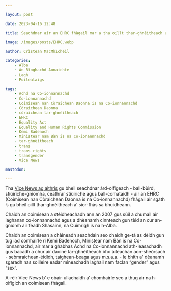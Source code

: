 ```yaml
---

layout: post

date: 2023-04-16 12:48

title: Seachdnar air an EHRC fhàgail mar a tha oillt thar-ghnèitheach a' sìor-fhàs sa bhuidheann

image: /images/posts/EHRC.webp

author: Crìstean MacMhìcheil

categories:
    - Alba
    - An Rìoghachd Aonaichte
    - Lagh
    - Poileataigs
    
tags:
    - Achd na Co-ionnannachd
    - Co-ionnannachd
    - Coimisean nan Còraichean Daonna is na Co-ionnannachd
    - Còraichean Daonna
    - còraichean tar-ghnèitheach
    - EHRC
    - Equality Act
    - Equality and Human Rights Commission
    - Kemi Badenoch
    - Ministear nam Bàn is na Co-ionannnachd
    - tar-ghnèitheach
    - trans
    - trans rights
    - transgender
    - Vice News

mastodon:

---
```


Tha [Vice News ag aithris](https://www.vice.com/en/article/7kxvba/equality-and-human-rights-commission-ehrc-uk-trans) gu bheil seachdnar àrd-oifigeach - ball-bùird, stiùiriche-gnìomha, ceathrar stiùiriche agus ball-comataidh - air an EHRC (Coimisean nan Còraichean Daonna is na Co-ionnannachd) fhàgail air sgàth ’s gu bheil oillt thar-ghnèitheach a’ sìor-fhàs sa bhuidheann.

Chaidh an coimisean a stèidheachadh ann an 2007 gus sùil a chumail air laghanan co-ionnannachd agus a dhèanamh cinnteach gun tèid an cur an-gnìomh air feadh Shasainn, na Cuimrigh is na h-Alba.

Chaidh an coimisean a chàineadh seachdain seo chaidh ge-tà as dèidh gun tug iad comhairle ri Kemi Badenoch, Ministear nam Bàn is na Co-ionnannachd, air mar a ghabhas Achd na Co-ionnannachd ath-leasachadh gus bacadh a chur air daoine tar-ghnèitheach bho àiteachan aon-sheòrsach - seòmraichean-éididh, taighean-beaga agus m.s.a.a. - le bhith a' dèanamh sgaradh nas soilleire eadar mìneachadh laghail nam faclan “gender” agus “sex”.

A-rèir Vice News b’ e obair-ullachaidh a’ chomhairle seo a thug air na h-oifigich an coimisean fhàgail.